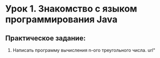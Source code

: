 # Урок 1. Знакомство с языком программирования Java

## Практическое задание:

1. Написать программу вычисления n-ого треугольного числа. url"